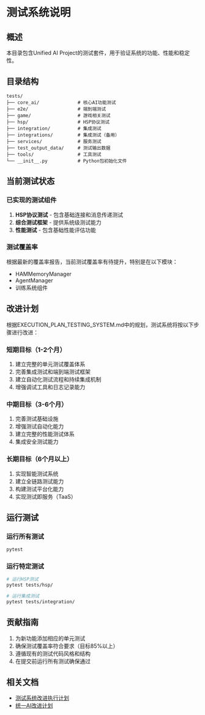 # 测试系统说明

## 概述

本目录包含Unified AI Project的测试套件，用于验证系统的功能、性能和稳定性。

## 目录结构

```
tests/
├── core_ai/              # 核心AI功能测试
├── e2e/                  # 端到端测试
├── game/                 # 游戏相关测试
├── hsp/                  # HSP协议测试
├── integration/          # 集成测试
├── integrations/         # 集成测试（备用）
├── services/             # 服务测试
├── test_output_data/     # 测试输出数据
├── tools/                # 工具测试
└── __init__.py           # Python包初始化文件
```

## 当前测试状态

### 已实现的测试组件

1. **HSP协议测试** - 包含基础连接和消息传递测试
2. **综合测试框架** - 提供系统级测试能力
3. **性能测试** - 包含基础性能评估功能

### 测试覆盖率

根据最新的覆盖率报告，当前测试覆盖率有待提升，特别是在以下模块：
- HAMMemoryManager
- AgentManager
- 训练系统组件

## 改进计划

根据EXECUTION_PLAN_TESTING_SYSTEM.md中的规划，测试系统将按以下步骤进行改进：

### 短期目标（1-2个月）

1. 建立完整的单元测试覆盖体系
2. 完善集成测试和端到端测试框架
3. 建立自动化测试流程和持续集成机制
4. 增强调试工具和日志记录能力

### 中期目标（3-6个月）

1. 完善测试基础设施
2. 增强测试自动化能力
3. 建立完整的性能测试体系
4. 集成安全测试能力

### 长期目标（6个月以上）

1. 实现智能测试系统
2. 建立全链路测试能力
3. 构建测试平台化能力
4. 实现测试即服务（TaaS）

## 运行测试

### 运行所有测试

```bash
pytest
```

### 运行特定测试

```bash
# 运行HSP测试
pytest tests/hsp/

# 运行集成测试
pytest tests/integration/
```

## 贡献指南

1. 为新功能添加相应的单元测试
2. 确保测试覆盖率符合要求（目标85%以上）
3. 遵循现有的测试代码风格和结构
4. 在提交前运行所有测试确保通过

## 相关文档

- [测试系统改进执行计划](../EXECUTION_PLAN_TESTING_SYSTEM.md)
- [统一AI改进计划](../UNIFIED_AI_IMPROVEMENT_PLAN.md)